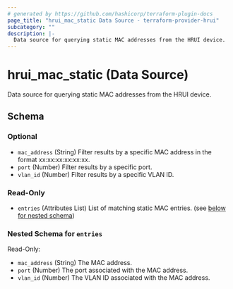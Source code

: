 ```yaml
---
# generated by https://github.com/hashicorp/terraform-plugin-docs
page_title: "hrui_mac_static Data Source - terraform-provider-hrui"
subcategory: ""
description: |-
  Data source for querying static MAC addresses from the HRUI device.
---
```


# hrui_mac_static (Data Source)

Data source for querying static MAC addresses from the HRUI device.



<!-- schema generated by tfplugindocs -->
## Schema

### Optional

- `mac_address` (String) Filter results by a specific MAC address in the format xx:xx:xx:xx:xx:xx.
- `port` (Number) Filter results by a specific port.
- `vlan_id` (Number) Filter results by a specific VLAN ID.

### Read-Only

- `entries` (Attributes List) List of matching static MAC entries. (see [below for nested schema](#nestedatt--entries))

<a id="nestedatt--entries"></a>
### Nested Schema for `entries`

Read-Only:

- `mac_address` (String) The MAC address.
- `port` (Number) The port associated with the MAC address.
- `vlan_id` (Number) The VLAN ID associated with the MAC address.

